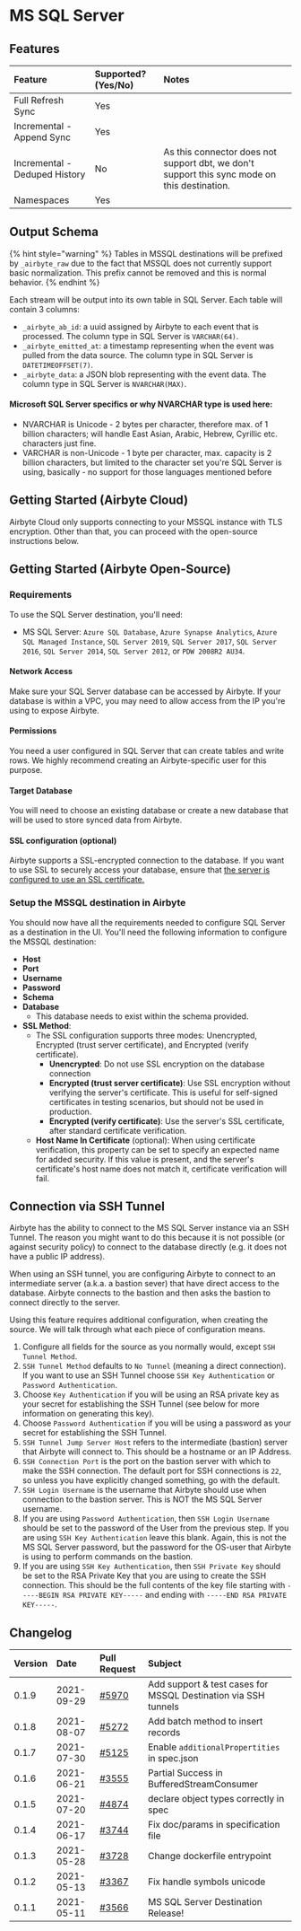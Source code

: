# MS SQL Server

## Features

| Feature | Supported?\(Yes/No\) | Notes |
| :--- | :--- | :--- |
| Full Refresh Sync | Yes |  |
| Incremental - Append Sync | Yes |  |
| Incremental - Deduped History | No | As this connector does not support dbt, we don't support this sync mode on this destination. |
| Namespaces | Yes |  |

## Output Schema

{% hint style="warning" %}
Tables in MSSQL destinations will be prefixed by `_airbyte_raw` due to the fact that MSSQL does not currently support basic normalization. This prefix cannot be removed and this is normal behavior.
{% endhint %}

Each stream will be output into its own table in SQL Server. Each table will contain 3 columns:

* `_airbyte_ab_id`: a uuid assigned by Airbyte to each event that is processed. The column type in SQL Server is `VARCHAR(64)`.
* `_airbyte_emitted_at`: a timestamp representing when the event was pulled from the data source. The column type in SQL Server is `DATETIMEOFFSET(7)`.
* `_airbyte_data`: a JSON blob representing with the event data. The column type in SQL Server is `NVARCHAR(MAX)`.

####  Microsoft SQL Server specifics or why NVARCHAR type is used here:
* NVARCHAR is Unicode - 2 bytes per character, therefore max. of 1 billion characters; will handle East Asian, Arabic, Hebrew, Cyrillic etc. characters just fine.
* VARCHAR is non-Unicode - 1 byte per character, max. capacity is 2 billion characters, but limited to the character set you're SQL Server is using, basically - no support for those languages mentioned before

## Getting Started (Airbyte Cloud)
Airbyte Cloud only supports connecting to your MSSQL instance with TLS encryption. Other than that, you can proceed with the open-source instructions below.

## Getting Started (Airbyte Open-Source)

### Requirements

To use the SQL Server destination, you'll need:

* MS SQL Server: `Azure SQL Database`, `Azure Synapse Analytics`, `Azure SQL Managed Instance`, `SQL Server 2019`, `SQL Server 2017`, `SQL Server 2016`, `SQL Server 2014`, `SQL Server 2012`, or `PDW 2008R2 AU34`.

#### Network Access

Make sure your SQL Server database can be accessed by Airbyte. If your database is within a VPC, you may need to allow access from the IP you're using to expose Airbyte.

#### **Permissions**

You need a user configured in SQL Server that can create tables and write rows. We highly recommend creating an Airbyte-specific user for this purpose.

#### Target Database

You will need to choose an existing database or create a new database that will be used to store synced data from Airbyte.

#### SSL configuration (optional)

Airbyte supports a SSL-encrypted connection to the database.  If you want to use SSL to securely access your database, ensure that [the server is configured to use an SSL certificate.](https://support.microsoft.com/en-us/topic/how-to-enable-ssl-encryption-for-an-instance-of-sql-server-by-using-microsoft-management-console-1c7ae22f-8518-2b3e-93eb-d735af9e344c)

### Setup the MSSQL destination in Airbyte

You should now have all the requirements needed to configure SQL Server as a destination in the UI. You'll need the following information to configure the MSSQL destination:

* **Host**
* **Port**
* **Username**
* **Password**
* **Schema**
* **Database**
    * This database needs to exist within the schema provided.
* **SSL Method**:
  * The SSL configuration supports three modes: Unencrypted, Encrypted (trust server certificate), and Encrypted (verify certificate).
    * **Unencrypted**: Do not use SSL encryption on the database connection
    * **Encrypted (trust server certificate)**: Use SSL encryption without verifying the server's certificate.  This is useful for self-signed certificates in testing scenarios, but should not be used in production.
    * **Encrypted (verify certificate)**: Use the server's SSL certificate, after standard certificate verification.
  * **Host Name In Certificate** (optional): When using certificate verification, this property can be set to specify an expected name for added security.  If this value is present, and the server's certificate's host name does not match it, certificate verification will fail.
  
## Connection via SSH Tunnel

Airbyte has the ability to connect to the MS SQL Server instance via an SSH Tunnel. The reason you might want to do this because it is not possible 
(or against security policy) to connect to the database directly (e.g. it does not have a public IP address).

When using an SSH tunnel, you are configuring Airbyte to connect to an intermediate server (a.k.a. a bastion sever) that have direct access to the database. 
Airbyte connects to the bastion and then asks the bastion to connect directly to the server.

Using this feature requires additional configuration, when creating the source. We will talk through what each piece of configuration means.

1. Configure all fields for the source as you normally would, except `SSH Tunnel Method`.
2. `SSH Tunnel Method` defaults to `No Tunnel` (meaning a direct connection). If you want to use an SSH Tunnel choose `SSH Key Authentication` or `Password Authentication`.
3. Choose `Key Authentication` if you will be using an RSA private key as your secret for establishing the SSH Tunnel (see below for more information on generating this key).
4. Choose `Password Authentication` if you will be using a password as your secret for establishing the SSH Tunnel.
5. `SSH Tunnel Jump Server Host` refers to the intermediate (bastion) server that Airbyte will connect to. This should be a hostname or an IP Address.
6. `SSH Connection Port` is the port on the bastion server with which to make the SSH connection. The default port for SSH connections is `22`, 
so unless you have explicitly changed something, go with the default.
7. `SSH Login Username` is the username that Airbyte should use when connection to the bastion server. This is NOT the MS SQL Server username.
8. If you are using `Password Authentication`, then `SSH Login Username` should be set to the password of the User from the previous step. 
If you are using `SSH Key Authentication` leave this blank. Again, this is not the MS SQL Server password, but the password for the OS-user that 
Airbyte is using to perform commands on the bastion.
9. If you are using `SSH Key Authentication`, then `SSH Private Key` should be set to the RSA Private Key that you are using to create the SSH connection.
This should be the full contents of the key file starting with `-----BEGIN RSA PRIVATE KEY-----` and ending with `-----END RSA PRIVATE KEY-----`.

## Changelog

| Version | Date       | Pull Request | Subject |
| :------ | :--------  | :-----       | :------ |
| 0.1.9   | 2021-09-29 | [#5970](https://github.com/airbytehq/airbyte/pull/5970) | Add support & test cases for MSSQL Destination via SSH tunnels  |
| 0.1.8   | 2021-08-07 | [#5272](https://github.com/airbytehq/airbyte/pull/5272) | Add batch method to insert records  |
| 0.1.7   | 2021-07-30 | [#5125](https://github.com/airbytehq/airbyte/pull/5125) | Enable `additionalPropertities` in spec.json |
| 0.1.6   | 2021-06-21 | [#3555](https://github.com/airbytehq/airbyte/pull/3555) | Partial Success in BufferedStreamConsumer |
| 0.1.5   | 2021-07-20 | [#4874](https://github.com/airbytehq/airbyte/pull/4874) | declare object types correctly in spec |
| 0.1.4   | 2021-06-17 | [#3744](https://github.com/airbytehq/airbyte/pull/3744) | Fix doc/params in specification file |
| 0.1.3   | 2021-05-28 | [#3728](https://github.com/airbytehq/airbyte/pull/3973) | Change dockerfile entrypoint |
| 0.1.2   | 2021-05-13 | [#3367](https://github.com/airbytehq/airbyte/pull/3671) | Fix handle symbols unicode |
| 0.1.1   | 2021-05-11 | [#3566](https://github.com/airbytehq/airbyte/pull/3195) | MS SQL Server Destination Release! |
